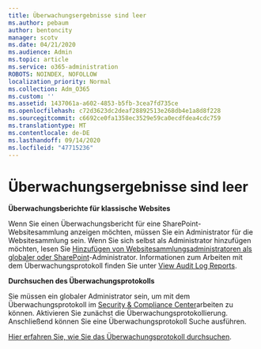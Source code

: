 ```yaml
---
title: Überwachungsergebnisse sind leer
ms.author: pebaum
author: bentoncity
manager: scotv
ms.date: 04/21/2020
ms.audience: Admin
ms.topic: article
ms.service: o365-administration
ROBOTS: NOINDEX, NOFOLLOW
localization_priority: Normal
ms.collection: Adm_O365
ms.custom: ''
ms.assetid: 1437061a-a602-4853-b5fb-3cea7fd735ce
ms.openlocfilehash: c72d3623dc2deaf28892513e268db4e1a8d8f228
ms.sourcegitcommit: c6692ce0fa1358ec3529e59ca0ecdfdea4cdc759
ms.translationtype: MT
ms.contentlocale: de-DE
ms.lasthandoff: 09/14/2020
ms.locfileid: "47715236"
---
```

# <a name="auditing-results-are-blank"></a>Überwachungsergebnisse sind leer

 **Überwachungsberichte für klassische Websites**
  
Wenn Sie einen Überwachungsbericht für eine SharePoint-Websitesammlung anzeigen möchten, müssen Sie ein Administrator für die Websitesammlung sein. Wenn Sie sich selbst als Administrator hinzufügen möchten, lesen Sie [Hinzufügen von Websitesammlungsadministratoren als globaler oder SharePoint](https://go.microsoft.com/fwlink/?linkid=869390)-Administrator. Informationen zum Arbeiten mit dem Überwachungsprotokoll finden Sie unter [View Audit Log Reports](https://go.microsoft.com/fwlink/?linkid=395237). 
  
 **Durchsuchen des Überwachungsprotokolls**
  
Sie müssen ein globaler Administrator sein, um mit dem Überwachungsprotokoll im [Security &amp; Compliance Center](https://protection.office.com)arbeiten zu können. Aktivieren Sie zunächst die Überwachungsprotokollierung. Anschließend können Sie eine Überwachungsprotokoll Suche ausführen. 
  
[Hier erfahren Sie, wie Sie das Überwachungsprotokoll durchsuchen](https://go.microsoft.com/fwlink/?linkid=708432).
  

